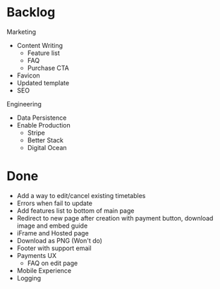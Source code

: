 # Backlog

Marketing
- Content Writing
  - Feature list
  - FAQ
  - Purchase CTA
- Favicon
- Updated template
- SEO

Engineering
- Data Persistence
- Enable Production
  - Stripe
  - Better Stack
  - Digital Ocean

# Done

- Add a way to edit/cancel existing timetables
- Errors when fail to update
- Add features list to bottom of main page
- Redirect to new page after creation with payment button, download image and embed guide
- iFrame and Hosted page
- Download as PNG (Won't do)
- Footer with support email
- Payments UX
  - FAQ on edit page
- Mobile Experience
- Logging
